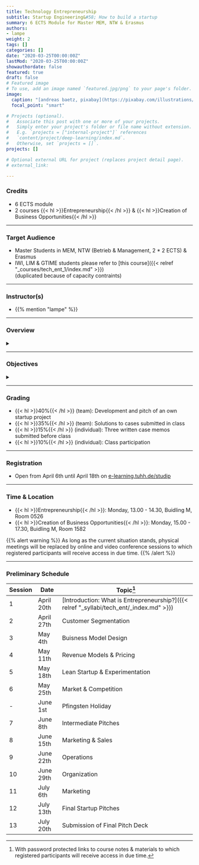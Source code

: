 ```yaml
---
title: Technology Entrepreneurship
subtitle: Startup Engineering&#58; How to build a startup
summary: 6 ECTS Module for Master MEM, NTW & Erasmus
authors:
- lampe
weight: 2
tags: []
categories: []
date: "2020-03-25T00:00:00Z"
lastMod: "2020-03-25T00:00:00Z"
showauthordate: false
featured: true
draft: false
# Featured image
# To use, add an image named `featured.jpg/png` to your page's folder. 
image:
  caption: "[andreas baetz, pixabay](https://pixabay.com/illustrations/earth-planet-light-bulb-innovation-4782262/), [cc0](https://creativecommons.org/share-your-work/public-domain/cc0/)"
  focal_point: "smart"

# Projects (optional).
#   Associate this post with one or more of your projects.
#   Simply enter your project's folder or file name without extension.
#   E.g. `projects = ["internal-project"]` references 
#   `content/project/deep-learning/index.md`.
#   Otherwise, set `projects = []`.
projects: []

# Optional external URL for project (replaces project detail page).
# external_link:

---
```


### Credits

* 6 ECTS module
* 2 courses {{< hl >}}Entrepreneurship{{< /hl >}} & {{< hl >}}Creation of Business Opportunities{{< /hl >}}

***

### Target Audience

* Master Students in MEM, NTW (Betrieb & Management, 2 * 2 ECTS) & Erasmus
* IWI, LIM & GTIME students please refer to [this course]({{< relref "_courses/tech_ent_1/index.md" >}}) <br>(duplicated because of capacity contraints)

***

### Instructor(s)

* {{% mention "lampe" %}}

***

### Overview
<details class="description" close><summary data-close="Show" data-open="Hide"></summary>
Startups are temporary, team-based organizations, which can form independently, but also within established companies. They pursue one central objective: taking a business idea to market by finding and designing a repeatable and scalable business model. This entrepreneurial process involves gathering and combining resources that you do not (yet) possess and dealing with high uncertainty about what combinations of resources actually generate value. This course module is designed to introduce students to a systematic Startup Engineering approach to master the process of taking a business idea to market in light of resource contraints and uncertainty.
<br><br>
Startup Engineering takes an iterative approach, in that it favors variety and alternatives over one detailed, linear five-year business plan to reach steady state operations. From a problem solving and systems thinking perspective, Startup Engineers create different possible versions of a new venture and alternative hypotheses about value creation for customers and value capture vis-à-vis competitors. To test critical hypotheses early on, Startup Engineers engage in an evidence-based, experimental trial-and-error learning process that measures real progress.
<br><br>
The workflow in this course module is comprised of three elements:

1. {{< hl >}}(Flipped) classroom{{< /hl >}}: learning about and discussing concepts and tools currently prevailing in theory and practice of modern technology entrepreneurship.
2. {{< hl >}}Problem-based learning{{< /hl >}}: deepen an understanding of the concepts and tools by seeing them applied and applying them to real company cases.
3. {{< hl >}}Experiential learning{{< /hl >}}: applying the concepts and tools in teams to an own new startup project.

Students are invited to apply to this course module already with a startup idea and/ or team, but this is not a requirement. We will form teams and ideas in the beginning of the course. 
</details>

***

### Objectives

<details class="description" close><summary data-close="Show" data-open="Hide"></summary>

Upon completion of this course module, students will be able to:
* Apply a modern innovation toolkit relevant in both the startup & corporate world
* Analyze business opportunities in terms of its constituent elements
* Design new business models by gathering and combining relevant ideas, facts and information 
* Evaluate business opportunities and derive judgment about next steps & decisions

This course module can prepare student for the following career paths: 
* Startup founder
* Early employee in a startup
* New business development in established corporations
* Venture capital investing 

</details>


***

### Grading

* {{< hl >}}40%{{< /hl >}} (team): Development and pitch of an own startup project
* {{< hl >}}35%{{< /hl >}} (team): Solutions to cases submitted in class
* {{< hl >}}15%{{< /hl >}} (individual): Three written case memos submitted before class
* {{< hl >}}10%{{< /hl >}} (individual): Class participation
***

### Registration

* Open from April 6th until April 18th on [e-learning.tuhh.de/studip](https://e-learning.tuhh.de/studip/dispatch.php/course/details?sem_id=bd4e4b11a889ae54b0e7bfdb57dc0b64)

***

### Time & Location

* {{< hl >}}Entrepreneurship{{< /hl >}}: Monday, 13.00 - 14.30, Buidling M, Room 0526
* {{< hl >}}Creation of Business Opportunities{{< /hl >}}: Monday, 15.00 - 17.30, Buidling M, Room 1582

{{% alert warning %}}
As long as the current situation stands, physical meetings will be replaced by online and video conference sessions to which registered participants will receive access in due time.
{{% /alert %}}

***

### Preliminary Schedule


| Session | Date | Topic[^1] |
| --- | --- | --- |
| 1 | April 20th | [Introduction: What is Entrepreneurship?]({{< relref "_syllabi/tech_ent/_index.md" >}}) |
| 2 | April 27th | Customer Segmentation |
| 3 | May 4th | Buisness Model Design |
| 4 | May 11th | Revenue Models & Pricing |
| 5 | May 18th | Lean Startup & Experimentation |
| 6 | May 25th | Market & Competition |
| - | June 1st | Pfingsten Holiday |
| 7 | June 8th | Intermediate Pitches |
| 8 | June 15th | Marketing & Sales |
| 9 | June 22th | Operations |
| 10 | June 29th | Organization  |
| 11 | July 6th | Marketing |
| 12 | July 13th | Final Startup Pitches  |
| 13 | July 20th | Submission of Final Pitch Deck |


[^1]: With password protected links to course notes & materials to which registered participants will receive access in due time.
